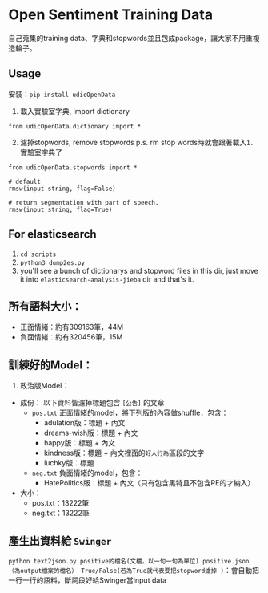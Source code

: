 # Open Sentiment Training Data

自己蒐集的training data、字典和stopwords並且包成package，讓大家不用重複造輪子。

## Usage

安裝：`pip install udicOpenData`

1. 載入實驗室字典, import dictionary
```
from udicOpenData.dictionary import *
```
2. 濾掉stopwords, remove stopwords
p.s. rm stop words時就會跟著載入`1.`實驗室字典了
  ```
  from udicOpenData.stopwords import *

  # default
  rmsw(input string, flag=False)

  # return segmentation with part of speech.
  rmsw(input string, flag=True)
  ```

## For elasticsearch

1. `cd scripts`
2. `python3 dump2es.py`
3. you'll see a bunch of dictionarys and stopword files in this dir, just move it into `elasticsearch-analysis-jieba` dir and that's it.

## 所有語料大小：

* 正面情緒：約有309163筆，44M
* 負面情緒：約有320456筆，15M

## 訓練好的Model：

1. 政治版Model：
  * 成份：
    以下資料皆濾掉標題包含 `[公告]` 的文章
    * `pos.txt` 正面情緒的model，將下列版的內容做shuffle，包含：  
      * adulation版：標題 + 內文
      * dreams-wish版：標題 + 內文
      * happy版：標題 + 內文
      * kindness版：標題 + 內文裡面的`好人行為`區段的文字
      * luchky版：標題
    * `neg.txt` 負面情緒的model，包含：  
      * HatePolitics版：標題 + 內文（只有包含黑特且不包含RE的才納入）
  * 大小：
    * pos.txt：13222筆
    * neg.txt：13222筆

## 產生出資料給 `Swinger`

`python text2json.py positive的檔名(文檔，以一句一句為單位) positive.json（為output檔案的檔名） True/False(若為True就代表要把stopword濾掉
)`：會自動把一行一行的語料，斷詞段好給Swinger當input data

